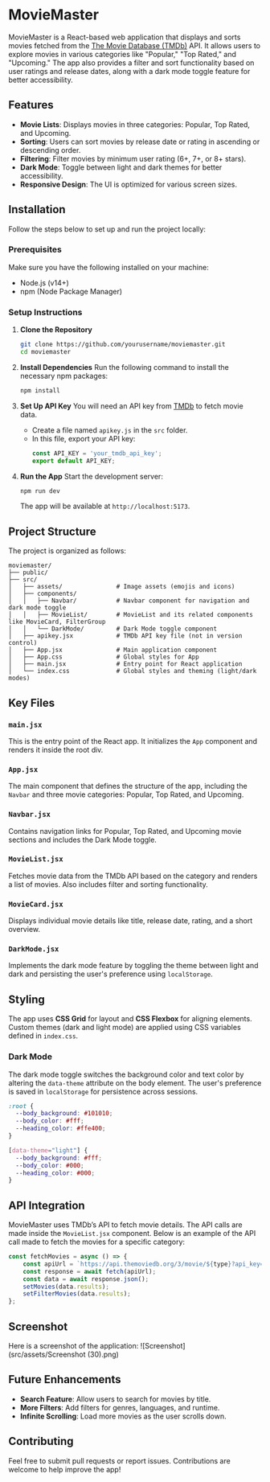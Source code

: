 # MovieMaster

MovieMaster is a React-based web application that displays and sorts movies fetched from the [The Movie Database (TMDb)](https://www.themoviedb.org/) API. It allows users to explore movies in various categories like "Popular," "Top Rated," and "Upcoming." The app also provides a filter and sort functionality based on user ratings and release dates, along with a dark mode toggle feature for better accessibility.

## Features

- **Movie Lists**: Displays movies in three categories: Popular, Top Rated, and Upcoming.
- **Sorting**: Users can sort movies by release date or rating in ascending or descending order.
- **Filtering**: Filter movies by minimum user rating (6+, 7+, or 8+ stars).
- **Dark Mode**: Toggle between light and dark themes for better accessibility.
- **Responsive Design**: The UI is optimized for various screen sizes.
  
## Installation

Follow the steps below to set up and run the project locally:

### Prerequisites
Make sure you have the following installed on your machine:
- Node.js (v14+)
- npm (Node Package Manager)

### Setup Instructions

1. **Clone the Repository**
   ```bash
   git clone https://github.com/yourusername/moviemaster.git
   cd moviemaster
   ```

2. **Install Dependencies**
   Run the following command to install the necessary npm packages:
   ```bash
   npm install
   ```

3. **Set Up API Key**
   You will need an API key from [TMDb](https://developers.themoviedb.org/3/getting-started/introduction) to fetch movie data.
   - Create a file named `apikey.js` in the `src` folder.
   - In this file, export your API key:
     ```javascript
     const API_KEY = 'your_tmdb_api_key';
     export default API_KEY;
     ```

4. **Run the App**
   Start the development server:
   ```bash
   npm run dev
   ```

   The app will be available at `http://localhost:5173`.

## Project Structure

The project is organized as follows:

```
moviemaster/
├── public/
├── src/
│   ├── assets/               # Image assets (emojis and icons)
│   ├── components/
│   │   ├── Navbar/           # Navbar component for navigation and dark mode toggle
│   │   ├── MovieList/        # MovieList and its related components like MovieCard, FilterGroup
│   │   └── DarkMode/         # Dark Mode toggle component
│   ├── apikey.jsx            # TMDb API key file (not in version control)
│   ├── App.jsx               # Main application component
│   ├── App.css               # Global styles for App
│   ├── main.jsx              # Entry point for React application
│   └── index.css             # Global styles and theming (light/dark modes)
```

## Key Files

### `main.jsx`
This is the entry point of the React app. It initializes the `App` component and renders it inside the root div.

### `App.jsx`
The main component that defines the structure of the app, including the `Navbar` and three movie categories: Popular, Top Rated, and Upcoming.

### `Navbar.jsx`
Contains navigation links for Popular, Top Rated, and Upcoming movie sections and includes the Dark Mode toggle.

### `MovieList.jsx`
Fetches movie data from the TMDb API based on the category and renders a list of movies. Also includes filter and sorting functionality.

### `MovieCard.jsx`
Displays individual movie details like title, release date, rating, and a short overview.

### `DarkMode.jsx`
Implements the dark mode feature by toggling the theme between light and dark and persisting the user's preference using `localStorage`.

## Styling

The app uses **CSS Grid** for layout and **CSS Flexbox** for aligning elements. Custom themes (dark and light mode) are applied using CSS variables defined in `index.css`.

### Dark Mode
The dark mode toggle switches the background color and text color by altering the `data-theme` attribute on the body element. The user's preference is saved in `localStorage` for persistence across sessions.

```css
:root {
  --body_background: #101010;
  --body_color: #fff;
  --heading_color: #ffe400;
}

[data-theme="light"] {
  --body_background: #fff;
  --body_color: #000;
  --heading_color: #000;
}
```

## API Integration

MovieMaster uses TMDb’s API to fetch movie details. The API calls are made inside the `MovieList.jsx` component. Below is an example of the API call made to fetch the movies for a specific category:

```javascript
const fetchMovies = async () => {
    const apiUrl = `https://api.themoviedb.org/3/movie/${type}?api_key=` + API_KEY;
    const response = await fetch(apiUrl);
    const data = await response.json();
    setMovies(data.results);
    setFilterMovies(data.results);
};
```

## Screenshot

Here is a screenshot of the application:
![Screenshot](src/assets/Screenshot (30).png)

## Future Enhancements

- **Search Feature**: Allow users to search for movies by title.
- **More Filters**: Add filters for genres, languages, and runtime.
- **Infinite Scrolling**: Load more movies as the user scrolls down.

## Contributing

Feel free to submit pull requests or report issues. Contributions are welcome to help improve the app!
